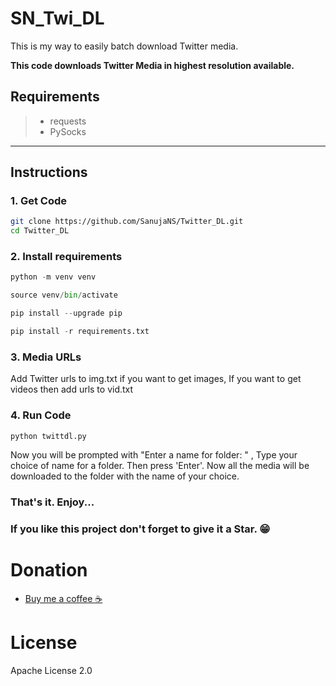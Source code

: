 # SN_Twi_DL
This is my way to easily batch download Twitter media.

**This code downloads Twitter Media in highest resolution available.**

## Requirements

> * requests
> * PySocks

---

## Instructions

### 1. Get Code
```bash
git clone https://github.com/SanujaNS/Twitter_DL.git
cd Twitter_DL
```

### 2. Install requirements
```python
python -m venv venv

source venv/bin/activate

pip install --upgrade pip

pip install -r requirements.txt
```

### 3. Media URLs
Add Twitter urls to img.txt if you want to get images,
If you want to get videos then add urls to vid.txt

### 4. Run Code
```python
python twittdl.py
```

Now you will be prompted with "Enter a name for folder: " ,
Type your choice of name for a folder. Then press 'Enter'.
Now all the media will be downloaded to the folder with the name of your choice.

### That's it. Enjoy...
### If you like this project don't forget to give it a Star. 😁

# Donation

* [Buy me a coffee ☕](https://bmc.link/sanujans)

# License

Apache License 2.0
